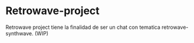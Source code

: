 # Retrowave-project
Retrowave project tiene la finalidad de ser un chat con tematica retrowave-synthwave. (WIP)
